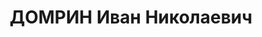 ---
title: ДОМРИН Иван Николаевич
description: '1907, м. Алчевськ, росіянин, освіта початкова, прож.: м. Алчевськ, не
  працював

  Військовою колегією Верховного суду СРСР 31 жовтня 1937 р. засуджений до 10 р. позбавлення
  волі. 13 березня 1940 р. Верховним судом СРСР вирок скасовано, справу припинено.

  Реабілітований у 1940 р.'
---